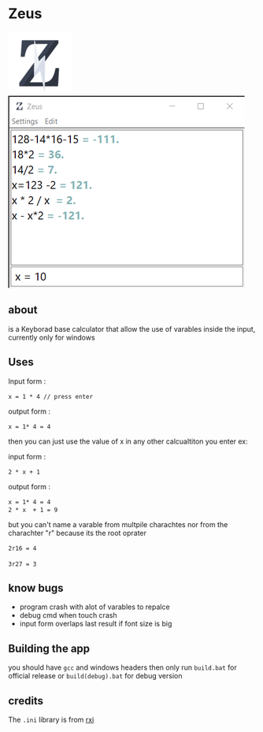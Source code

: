 # Zeus
![icon](icon/zeus128.png)
![screenshot](readme/screenshot.png)

## about
is a Keyborad base calculator that allow the use of varables inside the input, currently only for windows  

## Uses

Input form : 
```
x = 1 * 4 // press enter 
```

output form : 
```
x = 1* 4 = 4
```

then you can just use the value of x in any other calcualtiton you enter ex: 

input form : 
~~~
2 * x + 1 
~~~

output form : 
```
x = 1* 4 = 4
2 * x  + 1 = 9 
```

but you can't name a varable from multpile charachtes nor from the charachter "r" because its the root oprater 

``` 
2r16 = 4

3r27 = 3
```


## know bugs 
- program crash with alot of varables to repalce 
- debug cmd when touch crash 
- input form overlaps last result if font size is big 


## Building the app 
you should have `gcc` and windows headers then only run `build.bat` for official release or `build(debug).bat` for debug version 

## credits 
The `.ini` library is from [rxi](https://github.com/rxi/ini) 
